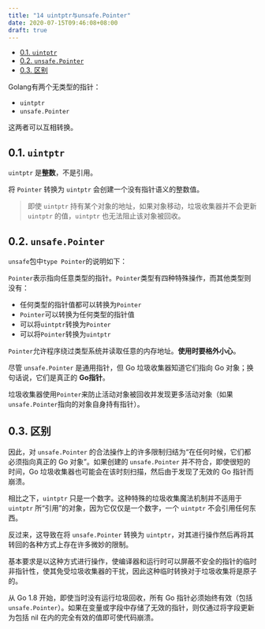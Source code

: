 ```yaml
---
title: "14 uintptr与unsafe.Pointer"
date: 2020-07-15T09:46:08+08:00
draft: true
---
```


- [0.1. `uintptr`](#01-uintptr)
- [0.2. `unsafe.Pointer`](#02-unsafepointer)
- [0.3. 区别](#03-区别)

Golang有两个无类型的指针：

- `uintptr`
- `unsafe.Pointer`

这两者可以互相转换。

## 0.1. `uintptr`

`uintptr` 是**整数**，不是引用。

将 `Pointer` 转换为 `uintptr` 会创建一个没有指针语义的整数值。

> 即使 `uintptr` 持有某个对象的地址，如果对象移动，垃圾收集器并不会更新 `uintptr` 的值，`uintptr` 也无法阻止该对象被回收。

## 0.2. `unsafe.Pointer`

`unsafe`包中`type Pointer`的说明如下：

`Pointer`表示指向任意类型的指针。`Pointer`类型有四种特殊操作，而其他类型则没有：

- 任何类型的指针值都可以转换为`Pointer`
- `Pointer`可以转换为任何类型的指针值
- 可以将`uintptr`转换为`Pointer`
- 可以将`Pointer`转换为`uintptr`

`Pointer`允许程序绕过类型系统并读取任意的内存地址。**使用时要格外小心**。

尽管 `unsafe.Pointer` 是通用指针，但 Go 垃圾收集器知道它们指向 Go 对象；换句话说，它们是真正的 **Go指针**。

垃圾收集器使用`Pointer`来防止活动对象被回收并发现更多活动对象（如果`unsafe.Pointer`指向的对象自身持有指针）。

## 0.3. 区别

因此，对 `unsafe.Pointer` 的合法操作上的许多限制归结为“在任何时候，它们都必须指向真正的 Go 对象”。如果创建的 `unsafe.Pointer` 并不符合，即使很短的时间，Go 垃圾收集器也可能会在该时刻扫描，然后由于发现了无效的 Go 指针而崩溃。

相比之下，`uintptr` 只是一个数字。这种特殊的垃圾收集魔法机制并不适用于 `uintptr` 所“引用”的对象，因为它仅仅是一个数字，一个 `uintptr` 不会引用任何东西。

反过来，这导致在将 `unsafe.Pointer` 转换为 `uintptr`，对其进行操作然后再将其转回的各种方式上存在许多微妙的限制。

基本要求是以这种方式进行操作，使编译器和运行时可以屏蔽不安全的指针的临时非指针性，使其免受垃圾收集器的干扰，因此这种临时转换对于垃圾收集将是原子的。

从 Go 1.8 开始，即使当时没有运行垃圾回收，所有 Go 指针必须始终有效（包括 `unsafe.Pointer`）。如果在变量或字段中存储了无效的指针，则仅通过将字段更新为包括 nil 在内的完全有效的值即可使代码崩溃。
